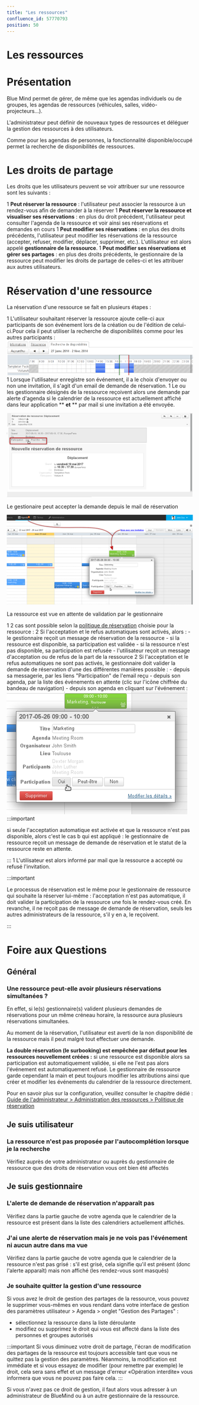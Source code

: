 ```yaml
---
title: "Les ressources"
confluence_id: 57770793
position: 50
---
```

# Les ressources


# Présentation

Blue Mind permet de gérer, de même que les agendas individuels ou de groupes, les agendas de ressources (véhicules, salles, vidéo-projecteurs...).

L'administrateur peut définir de nouveaux types de ressources et déléguer la gestion des ressources à des utilisateurs.

Comme pour les agendas de personnes, la fonctionnalité disponible/occupé permet la recherche de disponibilités de ressources.


# Les droits de partage

Les droits que les utilisateurs peuvent se voir attribuer sur une ressource sont les suivants :

1 **Peut réserver la ressource** : l'utilisateur peut associer la ressource à un rendez-vous afin de demander à la réserver
1 **Peut réserver la ressource et visualiser ses réservations** : en plus du droit précédent, l'utilisateur peut consulter l'agenda de la ressource et voir ainsi ses réservations et demandes en cours
1 **Peut modifier ses réservations** : en plus des droits précédents, l'utilisateur peut modifier les réservations de la ressource (accepter, refuser, modifier, déplacer, supprimer, etc.). L'utilisateur est alors appelé **gestionnaire de la ressource**.
1 **Peut modifier ses réservations et gérer ses partages** : en plus des droits précédents, le gestionnaire de la ressource peut modifier les droits de partage de celles-ci et les attribuer aux autres utilisateurs.


# Réservation d'une ressource

La réservation d'une ressource se fait en plusieurs étapes :

1 L'utilisateur souhaitant réserver la ressource ajoute celle-ci aux participants de son événement lors de la création ou de l'édition de celui-ci.Pour cela il peut utiliser la recherche de disponibilités comme pour les autres participants : ![](../attachments/57770793/57770801.png)
1 Lorsque l'utilisateur enregistre son événement, il a le choix d'envoyer ou non une invitation, il s'agit d'un email de demande de réservation.
1 
Le ou les gestionnaire désignés de la ressource reçoivent alors une demande par alerte d'agenda si le calendrier de la ressource est actuellement affiché dans leur application ** **et** ** par mail si une invitation a été envoyée.


![](../attachments/57770793/57770799.png)


Le gestionaire peut accepter la demande depuis le mail de réservation


![](../attachments/57770793/57770797.png)


La ressource est vue en attente de validation par le gestionnaire


1 2 cas sont possible selon la [politique de réservation](/Guide_de_l_administrateur/Gestion_des_entités/Ressources/#Administrationdesressources-surbooking) choisie pour la ressource :
  2 Si l'acceptation et le refus automatiques sont activés, alors :
    - le gestionnaire reçoit un message de réservation de la ressource
    - si la ressource est disponible, sa participation est validée
    - si la ressource n'est pas disponible, sa participation est refusée
    - l'utilisateur reçoit un message d'acceptation ou de refus de la part de la ressource
  2 Si l'acceptation et le refus automatiques ne sont pas activés, le gestionnaire doit valider la demande de réservation d'une des différentes manières possible :
    - depuis sa messagerie, par les liens "Participation" de l'email reçu
    - depuis son agenda, par la liste des événements en attente (clic sur l'icône chiffrée du bandeau de navigation)
    - depuis son agenda en cliquant sur l'événement : ![](../attachments/57770793/57770795.png)
:::important

si seule l'acceptation automatique est activée et que la ressource n'est pas disponible, alors c'est le cas b qui est appliqué : le gestionnaire de ressource reçoit un message de demande de réservation et le statut de la ressource reste en attente.

:::
1 L'utilisateur est alors informé par mail que la ressource a accepté ou refusé l'invitation.

:::important

Le processus de réservation est le même pour le gestionnaire de ressource qui souhaite la réserver lui-même : l'acceptation n'est pas automatique, il doit valider la participation de la ressource une fois le rendez-vous créé.
En revanche, il ne reçoit pas de message de demande de réservation, seuls les autres administrateurs de la ressource, s'il y en a, le reçoivent.

:::

# Foire aux Questions

## Général

### Une ressource peut-elle avoir plusieurs réservations simultanées ?

En effet, si le(s) gestionnaire(s) valident plusieurs demandes de réservations pour un même créneau horaire, la ressource aura plusieurs réservations simultanées.

Au moment de la réservation, l'utilisateur est averti de la non disponibilité de la ressource mais il peut malgré tout effectuer une demande.

**La double réservation (le surbooking) est empêchée par défaut pour les ressources nouvellement créées :** si une ressource est disponible alors sa participation est automatiquement validée, si elle ne l'est pas alors l'événement est automatiquement refusé. Le gestionnaire de ressource garde cependant la main et peut toujours modifier les attributions ainsi que créer et modifier les événements du calendrier de la ressource directement.

Pour en savoir plus sur la configuration, veuillez consulter le chapitre dédié : [Guide de l'administrateur > Administration des ressources > Politique de réservation](/Guide_de_l_administrateur/Gestion_des_entités/Ressources/#Administrationdesressources-surbooking)

## Je suis utilisateur

### La ressource n'est pas proposée par l'autocomplétion lorsque je la recherche

Vérifiez auprès de votre administrateur ou auprès du gestionnaire de ressource que des droits de réservation vous ont bien été affectés

## Je suis gestionnaire

### L'alerte de demande de réservation n'apparaît pas

Vérifiez dans la partie gauche de votre agenda que le calendrier de la ressource est présent dans la liste des calendriers actuellement affichés.

### J'ai une alerte de réservation mais je ne vois pas l'événement ni aucun autre dans ma vue

Vérifiez dans la partie gauche de votre agenda que le calendrier de la ressource n'est pas grisé : s'il est grisé, cela signifie qu'il est présent (donc l'alerte apparaît) mais non affiché (les rendez-vous sont masqués)

### Je souhaite quitter la gestion d'une ressource

Si vous avez le droit de gestion des partages de la ressource, vous pouvez le supprimer vous-mêmes en vous rendant dans votre interface de gestion des paramètres utilisateur > Agenda > onglet "Gestion des Partages" :

- sélectionnez la ressource dans la liste déroulante
- modifiez ou supprimez le droit qui vous est affecté dans la liste des personnes et groupes autorisés

:::important
Si vous diminuez votre droit de partage, l'écran de modification des partages de la ressource est toujours accessible tant que vous ne quittez pas la gestion des paramètres. Néanmoins, la modification est immédiate et si vous essayez de modifier (pour remettre par exemple) le droit, cela sera sans effet et un message d'erreur «Opération interdite» vous informera que vous ne pouvez pas faire cela.
:::

Si vous n'avez pas ce droit de gestion, il faut alors vous adresser à un administrateur de BlueMind ou à un autre gestionnaire de la ressource.


